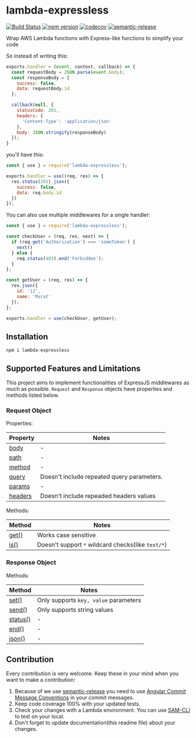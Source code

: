# lambda-expressless

[![Build Status](https://travis-ci.org/muratcorlu/lambda-expressless.svg?branch=master)](https://travis-ci.org/muratcorlu/lambda-expressless) [![npm version](https://badge.fury.io/js/lambda-expressless.svg)](https://www.npmjs.com/package/lambda-expressless) [![codecov](https://codecov.io/gh/muratcorlu/lambda-expressless/branch/master/graph/badge.svg)](https://codecov.io/gh/muratcorlu/lambda-expressless) [![semantic-release](https://img.shields.io/badge/%20%20%F0%9F%93%A6%F0%9F%9A%80-semantic--release-e10079.svg)](https://github.com/semantic-release/semantic-release)

Wrap AWS Lambda functions with Express-like functions to simplify your code

So instead of writing this:

```js
exports.handler = (event, context, callback) => {
  const requestBody = JSON.parse(event.body);
  const responseBody = {
    success: false,
    data: requestBody.id
  };

  callback(null, {
    statusCode: 201,
    headers: {
      'Content-Type': 'application/json'
    },
    body: JSON.stringify(responseBody)
  });
}
```

you'll have this:

```js
const { use } = require('lambda-expressless');

exports.handler = use((req, res) => {
  res.status(201).json({
    success: false,
    data: req.body.id
  })
});
```

You can also use multiple middlewares for a single handler:

```js
const { use } = require('lambda-expressless');

const checkUser = (req, res, next) => {
  if (req.get('Authorization') === 'someToken') {
    next()
  } else {
    req.status(403).end('Forbidden');
  }
};

const getUser = (req, res) => {
  res.json({
    id: '12',
    name: 'Murat'
  });
};

exports.handler = use(checkUser, getUser);
```
## Installation

```npm i lambda-expressless```

## Supported Features and Limitations

This project aims to implement functionalities of ExpressJS middlewares as much as possible. `Request` and `Response` objects have properties and methods listed below.

### Request Object

Properties:

| Property    | Notes |
|-------------|-------|
| [body](https://expressjs.com/en/4x/api.html#req.body) | - |
| [path](https://expressjs.com/en/4x/api.html#req.path) | - |
| [method](https://expressjs.com/en/4x/api.html#req.method) | - |
| [query](https://expressjs.com/en/4x/api.html#req.query) | Doesn't include repeated query parameters. |
| [params](https://expressjs.com/en/4x/api.html#req.params) | - |
| [headers](https://expressjs.com/en/4x/api.html#req.headers) | Doesn't include repeaded headers values |

Methods:

| Method    | Notes |
|-------------|-------|
| [get()](https://expressjs.com/en/4x/api.html#req.get) | Works case sensitive |
| [is()](https://expressjs.com/en/4x/api.html#req.is) | Doesn't support `*` wildcard checks(like `text/*`) |

### Response Object

Methods:

| Method    | Notes |
|-------------|-------|
| [set()](https://expressjs.com/en/4x/api.html#res.set) | Only supports `key, value` parameters |
| [send()](https://expressjs.com/en/4x/api.html#res.send) | Only supports string values |
| [status()](https://expressjs.com/en/4x/api.html#res.status) | - |
| [end()](https://expressjs.com/en/4x/api.html#res.end) | - |
| [json()](https://expressjs.com/en/4x/api.html#res.json) | - |

## Contribution

Every contribution is very welcome. Keep these in your mind when you want to make a contribution:

1. Because of we use [semantic-release](https://github.com/semantic-release/semantic-release) you need to use [Angular Commit Message Conventions](https://github.com/angular/angular.js/blob/master/DEVELOPERS.md#-git-commit-guidelines) in your commit messages.
2. Keep code coverage 100% with your updated tests.
3. Check your changes with a Lambda environment. You can use [SAM-CLI](https://docs.aws.amazon.com/serverless-application-model/latest/developerguide/what-is-sam.html) to test on your local.
4. Don't forget to update documentation(this readme file) about your changes.

